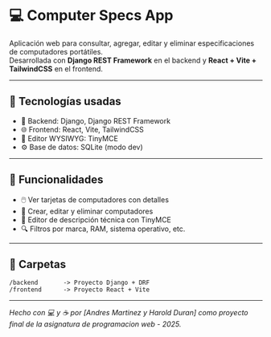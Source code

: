 # 💻 Computer Specs App

Aplicación web para consultar, agregar, editar y eliminar especificaciones de computadores portátiles.  
Desarrollada con **Django REST Framework** en el backend y **React + Vite + TailwindCSS** en el frontend.

---

## 🧩 Tecnologías usadas

- 🎯 Backend: Django, Django REST Framework
- 🌐 Frontend: React, Vite, TailwindCSS
- 📝 Editor WYSIWYG: TinyMCE
- ⚙️ Base de datos: SQLite (modo dev)

---

## 📸 Funcionalidades

* 🖱️ Ver tarjetas de computadores con detalles
* 📝 Crear, editar y eliminar computadores
* 🎨 Editor de descripción técnica con TinyMCE
* 🔍 Filtros por marca, RAM, sistema operativo, etc.

---

## 📂 Carpetas

```
/backend       -> Proyecto Django + DRF
/frontend      -> Proyecto React + Vite
```

---


*Hecho con 💻 y ☕ por [Andres Martinez y Harold Duran] como proyecto final de la asignatura de programacion web - 2025.*
